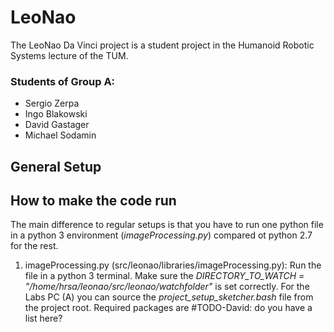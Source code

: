 # LeoNao
The LeoNao Da Vinci project is a student project in the Humanoid Robotic Systems lecture of the TUM.

###  Students of Group A:
* Sergio Zerpa
* Ingo Blakowski
* David Gastager
* Michael Sodamin

## General Setup

## How to make the code run

The main difference to regular setups is that you have to run one python file in a python 3 environment (*imageProcessing.py*) compared ot python 2.7 for the rest. 

1. imageProcessing.py (src/leonao/libraries/imageProcessing.py): Run the file in a python 3 terminal. Make sure the *DIRECTORY_TO_WATCH = "/home/hrsa/leonao/src/leonao/watchfolder"* is set correctly. 
For the Labs PC (A) you can source the *project_setup_sketcher.bash* file from the project root.
Required packages are 
#TODO-David: do you have a list here?

